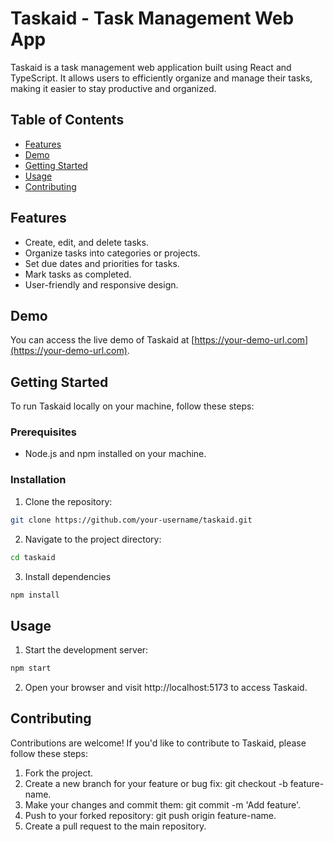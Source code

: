 # Taskaid - Task Management Web App

Taskaid is a task management web application built using React and TypeScript. It allows users to efficiently organize and manage their tasks, making it easier to stay productive and organized.

## Table of Contents

- [Features](#features)
- [Demo](#demo)
- [Getting Started](#getting-started)
- [Usage](#usage)
- [Contributing](#contributing)

## Features

- Create, edit, and delete tasks.
- Organize tasks into categories or projects.
- Set due dates and priorities for tasks.
- Mark tasks as completed.
- User-friendly and responsive design.

## Demo

You can access the live demo of Taskaid at [https://your-demo-url.com](https://your-demo-url.com).

## Getting Started

To run Taskaid locally on your machine, follow these steps:

### Prerequisites

- Node.js and npm installed on your machine.

### Installation

1. Clone the repository:

```bash
git clone https://github.com/your-username/taskaid.git
```

2. Navigate to the project directory:

```bash
cd taskaid
```

3. Install dependencies

```bash
npm install
```

## Usage

1. Start the development server:

```bash
npm start
```

2. Open your browser and visit http://localhost:5173 to access Taskaid.

## Contributing

Contributions are welcome! If you'd like to contribute to Taskaid, please follow these steps:

1. Fork the project.
2. Create a new branch for your feature or bug fix: git checkout -b feature-name.
3. Make your changes and commit them: git commit -m 'Add feature'.
4. Push to your forked repository: git push origin feature-name.
5. Create a pull request to the main repository.
